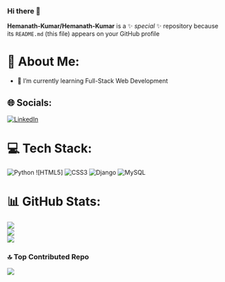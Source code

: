 ### Hi there 👋


**Hemanath-Kumar/Hemanath-Kumar** is a ✨ _special_ ✨ repository because its `README.md` (this file) appears on your GitHub profile
# 💫 About Me:
- 🌱 I’m currently learning  Full-Stack Web Development


## 🌐 Socials:
[![LinkedIn](https://img.shields.io/badge/LinkedIn-%230077B5.svg?logo=linkedin&logoColor=white)](https://www.linkedin.com/in/hemanath-kumar-r-4a99711b8/)

# 💻 Tech Stack:
![Python](https://img.shields.io/badge/python-3670A0?style=for-the-badge&logo=python&logoColor=ffdd54) ![HTML5] ![CSS3](https://img.shields.io/badge/css3-%231572B6.svg?style=for-the-badge&logo=css3&logoColor=white) ![Django](https://img.shields.io/badge/django-%23092E20.svg?style=for-the-badge&logo=django&logoColor=white) ![MySQL](https://img.shields.io/badge/mysql-%2300f.svg?style=for-the-badge&logo=mysql&logoColor=white)
# 📊 GitHub Stats:
![](https://github-readme-stats.vercel.app/api?username=Hemanath-Kumar&theme=dark&hide_border=false&include_all_commits=true&count_private=false)<br/>
![](https://github-readme-streak-stats.herokuapp.com/?user=Hemanath-Kumar&theme=dark&hide_border=false)<br/>
![](https://github-readme-stats.vercel.app/api/top-langs/?username=Hemanath-Kumar&theme=dark&hide_border=false&include_all_commits=true&count_private=false&layout=compact)

### 🔝 Top Contributed Repo
![](https://github-contributor-stats.vercel.app/api?username=Hemanath-Kumar&limit=5&theme=dark&combine_all_yearly_contributions=true)

<!-- Proudly created with GPRM ( https://gprm.itsvg.in ) -->
